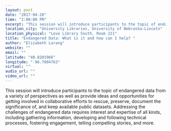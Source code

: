 ```yaml
---
layout: post
date: "2017-04-20"
time: "2:00:00 PM"
excerpt: "This session will introduce participants to the topic of endangered data from a variety of perspectives as well as provide ideas and ..."
location_city: "University Libraries, University of Nebraska-Lincoln"
location_physical: "Love Library South, Room 221"
title: "Endangered Data: What is it and how can I help? "
author: "Elizabeth Lorang"
website: ""
email: ""
latitude: "40.8201966"
longitude: "-96.7004763"
virtual: ""
audio_url: ""
video_url: ""
---
```


This session will introduce participants to the topic of endangered data from a variety of perspectives as well as provide ideas and opportunities for getting involved in collaborative efforts to rescue, preserve, document the significance of, and keep available public datasets. Addressing the challenges of endangered data requires interest and expertise of all kinds, including gathering information, developing and following technical processes, fostering engagement, telling compelling stories, and more.
